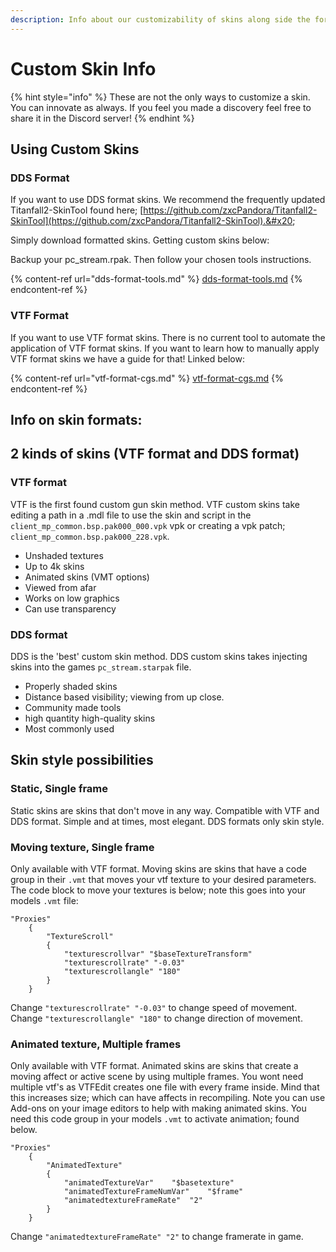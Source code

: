 ```yaml
---
description: Info about our customizability of skins along side the formats.
---
```


# Custom Skin Info

{% hint style="info" %}
These are not the only ways to customize a skin. You can innovate as always. If you feel you made a discovery feel free to share it in the Discord server!
{% endhint %}

## Using Custom Skins

### DDS Format

If you want to use DDS format skins. We recommend the frequently updated Titanfall2-SkinTool found here; [https://github.com/zxcPandora/Titanfall2-SkinTool](https://github.com/zxcPandora/Titanfall2-SkinTool).&#x20;

Simply download formatted skins. Getting custom skins below:

Backup your pc\_stream.rpak. Then follow your chosen tools instructions.&#x20;

{% content-ref url="dds-format-tools.md" %}
[dds-format-tools.md](dds-format-tools.md)
{% endcontent-ref %}

### VTF Format

If you want to use VTF format skins. There is no current tool to automate the application of VTF format skins. If you want to learn how to manually apply VTF format skins we have a guide for that! Linked below:

{% content-ref url="vtf-format-cgs.md" %}
[vtf-format-cgs.md](vtf-format-cgs.md)
{% endcontent-ref %}

## Info on skin formats:

## 2 kinds of skins (VTF format and DDS format)

### VTF format

VTF is the first found custom gun skin method. VTF custom skins take editing a path in a .mdl file to use the skin and script in the `client_mp_common.bsp.pak000_000.vpk` vpk or creating a vpk patch; `client_mp_common.bsp.pak000_228.vpk`.&#x20;

* Unshaded textures
* Up to 4k skins
* Animated skins (VMT options)
* Viewed from afar
* Works on low graphics
* Can use transparency

### DDS format

DDS is the 'best' custom skin method. DDS custom skins takes injecting skins into the games `pc_stream.starpak` file.&#x20;

* Properly shaded skins
* Distance based visibility; viewing from up close.&#x20;
* Community made tools
* high quantity high-quality skins
* Most commonly used

## Skin style possibilities

### Static, Single frame

Static skins are skins that don't move in any way. Compatible with VTF and DDS format. Simple and at times, most elegant. DDS formats only skin style.

### Moving texture, Single frame

Only available with VTF format. Moving skins are skins that have a code group in their `.vmt` that moves your vtf texture to your desired parameters. The code block to move your textures is below; note this goes into your models `.vmt` file:

```
"Proxies"
    {
        "TextureScroll"
        {
            "texturescrollvar" "$baseTextureTransform"
            "texturescrollrate" "-0.03"
            "texturescrollangle" "180"
        }
    }
```

Change `"texturescrollrate" "-0.03"` to change speed of movement. \
Change `"texturescrollangle" "180"` to change direction of  movement.

### Animated texture, Multiple frames

Only available with VTF format. Animated skins are skins that create a moving affect or active scene by using multiple frames. You wont need multiple vtf's as VTFEdit creates one file with every frame inside. Mind that this increases size; which can have affects in recompiling. Note you can use Add-ons on your image editors to help with making animated skins. You need this code group in your models `.vmt` to activate animation; found below.

```
"Proxies"
    {
        "AnimatedTexture"
        {
            "animatedTextureVar"	"$basetexture"
			"animatedTextureFrameNumVar"	"$frame"
			"animatedtextureFrameRate"	"2"
        }
    }
```

Change `"animatedtextureFrameRate" "2"` to change framerate in game.
